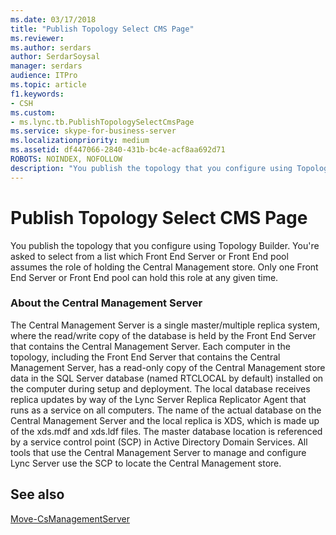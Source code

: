 ```yaml
---
ms.date: 03/17/2018
title: "Publish Topology Select CMS Page"
ms.reviewer: 
ms.author: serdars
author: SerdarSoysal
manager: serdars
audience: ITPro
ms.topic: article
f1.keywords:
- CSH
ms.custom:
- ms.lync.tb.PublishTopologySelectCmsPage
ms.service: skype-for-business-server
ms.localizationpriority: medium
ms.assetid: df447066-2840-431b-bc4e-acf8aa692d71
ROBOTS: NOINDEX, NOFOLLOW
description: "You publish the topology that you configure using Topology Builder. You're asked to select from a list which Front End Server or Front End pool assumes the role of holding the Central Management store. Only one Front End Server or Front End pool can hold this role at any given time."
---
```


# Publish Topology Select CMS Page
 
You publish the topology that you configure using Topology Builder. You're asked to select from a list which Front End Server or Front End pool assumes the role of holding the Central Management store. Only one Front End Server or Front End pool can hold this role at any given time. 
  
### About the Central Management Server
The Central Management Server is a single master/multiple replica system, where the read/write copy of the database is held by the Front End Server that contains the Central Management Server. Each computer in the topology, including the Front End Server that contains the Central Management Server, has a read-only copy of the Central Management store data in the SQL Server database (named RTCLOCAL by default) installed on the computer during setup and deployment. The local database receives replica updates by way of the Lync Server Replica Replicator Agent that runs as a service on all computers. The name of the actual database on the Central Management Server and the local replica is XDS, which is made up of the xds.mdf and xds.ldf files. The master database location is referenced by a service control point (SCP) in Active Directory Domain Services. All tools that use the Central Management Server to manage and configure Lync Server use the SCP to locate the Central Management store.
  
## See also

[Move-CsManagementServer](/powershell/module/skype/move-csmanagementserver?view=skype-ps&preserve-view=true)
